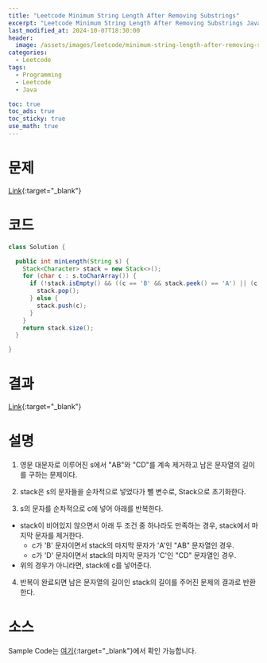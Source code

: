 ```yaml
---
title: "Leetcode Minimum String Length After Removing Substrings"
excerpt: "Leetcode Minimum String Length After Removing Substrings Java"
last_modified_at: 2024-10-07T18:30:00
header:
  image: /assets/images/leetcode/minimum-string-length-after-removing-substrings.png
categories:
  - Leetcode
tags:
  - Programming
  - Leetcode
  - Java

toc: true
toc_ads: true
toc_sticky: true
use_math: true
---
```

# 문제
[Link](https://leetcode.com/problems/minimum-string-length-after-removing-substrings/){:target="_blank"}

# 코드
```java
class Solution {

  public int minLength(String s) {
    Stack<Character> stack = new Stack<>();
    for (char c : s.toCharArray()) {
      if (!stack.isEmpty() && ((c == 'B' && stack.peek() == 'A') || (c == 'D' && stack.peek() == 'C'))) {
        stack.pop();
      } else {
        stack.push(c);
      }
    }
    return stack.size();
  }

}
```

# 결과
[Link](https://leetcode.com/problems/minimum-string-length-after-removing-substrings/submissions/1414594298/){:target="_blank"}

# 설명
1. 영문 대문자로 이루어진 s에서 "AB"와 "CD"를 계속 제거하고 남은 문자열의 길이를 구하는 문제이다.

2. stack은 s의 문자들을 순차적으로 넣었다가 뺄 변수로, Stack으로 초기화한다.

3. s의 문자를 순차적으로 c에 넣어 아래를 반복한다.
- stack이 비어있지 않으면서 아래 두 조건 중 하나라도 만족하는 경우, stack에서 마지막 문자를 제거한다.
  - c가 'B' 문자이면서 stack의 마지막 문자가 'A'인 "AB" 문자열인 경우.
  - c가 'D' 문자이면서 stack의 마지막 문자가 'C'인 "CD" 문자열인 경우.
- 위의 경우가 아니라면, stack에 c를 넣어준다.

4. 반복이 완료되면 남은 문자열의 길이인 stack의 길이를 주어진 문제의 결과로 반환한다.

# 소스
Sample Code는 [여기](https://github.com/GracefulSoul/leetcode/blob/master/src/main/java/gracefulsoul/problems/MinimumStringLengthAfterRemovingSubstrings.java){:target="_blank"}에서 확인 가능합니다.